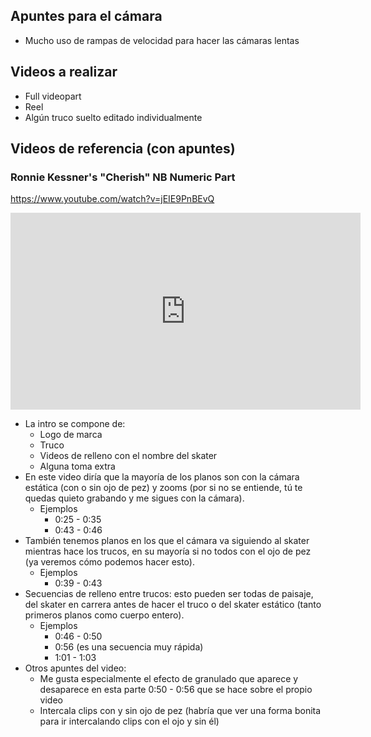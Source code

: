 ## Apuntes para el cámara

- Mucho uso de rampas de velocidad para hacer las cámaras lentas

## Videos a realizar

- Full videopart
- Reel
- Algún truco suelto editado individualmente

## Videos de referencia (con apuntes)

### Ronnie Kessner's "Cherish" NB Numeric Part
https://www.youtube.com/watch?v=jEIE9PnBEvQ
<iframe width="560" height="315" src="https://www.youtube.com/embed/jEIE9PnBEvQ?si=ssqz9sNFLmfEtNmL" title="YouTube video player" frameborder="0" allow="accelerometer; autoplay; clipboard-write; encrypted-media; gyroscope; picture-in-picture; web-share" referrerpolicy="strict-origin-when-cross-origin" allowfullscreen></iframe>

- La intro se compone de:
  - Logo de marca
  - Truco
  - Videos de relleno con el nombre del skater
  - Alguna toma extra
- En este video diría que la mayoría de los planos son con la cámara estática (con o sin ojo de pez) y zooms (por si no se entiende, tú te quedas quieto grabando y me sigues con la cámara).
  - Ejemplos
    - 0:25 - 0:35
    - 0:43 - 0:46
- También tenemos planos en los que el cámara va siguiendo al skater mientras hace los trucos, en su mayoría si no todos con el ojo de pez (ya veremos cómo podemos hacer esto).
  - Ejemplos
    - 0:39 - 0:43
- Secuencias de relleno entre trucos: esto pueden ser todas de paisaje, del skater en carrera antes de hacer el truco o del skater estático (tanto primeros planos como cuerpo entero).
  - Ejemplos
    - 0:46 - 0:50
    - 0:56 (es una secuencia muy rápida)
    - 1:01 - 1:03
- Otros apuntes del video:
  - Me gusta especialmente el efecto de granulado que aparece y desaparece en esta parte 0:50 - 0:56 que se hace sobre el propio video
  - Intercala clips con y sin ojo de pez (habría que ver una forma bonita para ir intercalando clips con el ojo y sin él)
